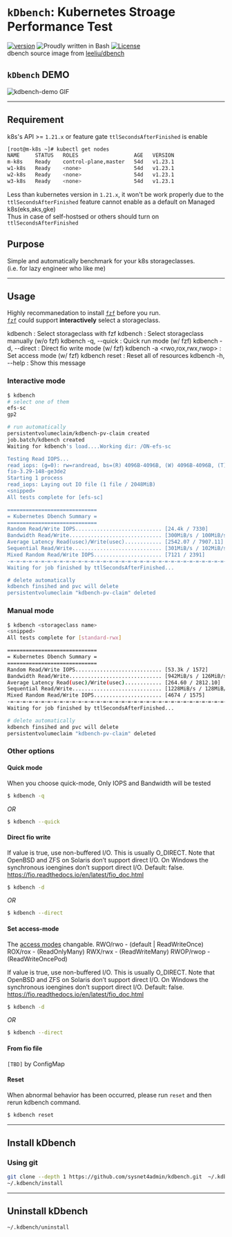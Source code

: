 # `kDbench`: Kubernetes Stroage Performance Test
[![version](https://img.shields.io/badge/version-1.0.0-yellow.svg)](https://semver.org)
![Proudly written in Bash](https://img.shields.io/badge/written%20in-bash-ff69b4.svg)
[![License](https://img.shields.io/badge/License-Apache%202.0-blue.svg)](https://opensource.org/licenses/Apache-2.0)
</br>dbench source image from [leeliu/dbench](https://github.com/leeliu/dbench)

## **`kDbench`** DEMO 
![kdbench-demo GIF](img/kdbench-demo.gif)

-----
## Requirement 
k8s's API >= `1.21.x` or feature gate `ttlSecondsAfterFinished` is enable
```bash
[root@m-k8s ~]# kubectl get nodes
NAME     STATUS   ROLES                  AGE   VERSION
m-k8s    Ready    control-plane,master   54d   v1.23.1
w1-k8s   Ready    <none>                 54d   v1.23.1
w2-k8s   Ready    <none>                 54d   v1.23.1
w3-k8s   Ready    <none>                 54d   v1.23.1
```
Less than kubernetes version in `1.21.x`, it won't be work properly due to the `ttlSecondsAfterFinished` feature cannot enable as a default on Managed k8s(eks,aks,gke)</br>
Thus in case of self-hostsed or others should turn on `ttlSecondsAfterFinished` 

## Purpose 
Simple and automatically benchmark for your k8s storageclasses.</br> 
(i.e. for lazy engineer who like me) 

-----
## Usage
Highly recommanedation to install [`fzf`](https://github.com/junegunn/fzf) before you run. </br>
[`fzf`](https://github.com/junegunn/fzf) could support **interactively** select a storageclass.

  kdbench                           : Select storageclass with fzf
  kdbench <STORAGECLASS NAME>       : Select storageclass manually (w/o fzf)
  kdbench -q, --quick               : Quick run mode (w/ fzf)
  kdbench -d, --direct              : Direct fio write mode (w/ fzf)
  kdbench -a  <rwo,rox,rwx,rwop>    : Set access mode (w/ fzf)
  kdbench reset                     : Reset all of resources
  kdbench -h, --help                : Show this message

### Interactive mode 
```bash
$ kdbench 
# select one of them 
efs-sc 
gp2

# run automatically 
persistentvolumeclaim/kdbench-pv-claim created
job.batch/kdbench created
Waiting for kdbench's load....Working dir: /ON-efs-sc

Testing Read IOPS...
read_iops: (g=0): rw=randread, bs=(R) 4096B-4096B, (W) 4096B-4096B, (T) 4096B-4096B, ioengine=libaio, iodepth=64
fio-3.29-148-ge3de2
Starting 1 process
read_iops: Laying out IO file (1 file / 2048MiB)
<snipped>
All tests complete for [efs-sc]

=============================
= Kubernetes Dbench Summary =
=============================
Random Read/Write IOPS............................ [24.4k / 7330]
Bandwidth Read/Write.............................. [300MiB/s / 100MiB/s]
Average Latency Read(usec)/Write(usec)............ [2542.07 / 7907.11]
Sequential Read/Write............................. [301MiB/s / 102MiB/s]
Mixed Random Read/Write IOPS...................... [7121 / 2391]
-=-=-=-=-=-=-=-=-=-=-=-=-=-=-=-=-=-=-=-=-=-=-=-=-=-=-=-=-=-=-=-=-=-=-=-=-
Waiting for job finished by ttlSecondsAfterFinished...

# delete automatically
kdbench finsihed and pvc will delete
persistentvolumeclaim "kdbench-pv-claim" deleted
```

### Manual mode 
```bash
$ kdbench <storageclass name>
<snipped>
All tests complete for [standard-rwx]

=============================
= Kubernetes Dbench Summary =
=============================
Random Read/Write IOPS............................ [53.3k / 1572]
Bandwidth Read/Write.............................. [942MiB/s / 126MiB/s]
Average Latency Read(usec)/Write(usec)............ [264.60 / 2812.10]
Sequential Read/Write............................. [1228MiB/s / 128MiB/s]
Mixed Random Read/Write IOPS...................... [4674 / 1575]
-=-=-=-=-=-=-=-=-=-=-=-=-=-=-=-=-=-=-=-=-=-=-=-=-=-=-=-=-=-=-=-=-=-=-=-=-
Waiting for job finished by ttlSecondsAfterFinished...

# delete automatically 
kdbench finsihed and pvc will delete
persistentvolumeclaim "kdbench-pv-claim" deleted
```

### Other options 

#### Quick mode 
When you choose quick-mode, Only IOPS and Bandwidth will be tested 
```bash
$ kdbench -q 
```
_OR_
```bash
$ kdbench --quick 
```

#### Direct fio write 
If value is true, use non-buffered I/O. This is usually O_DIRECT. Note that OpenBSD and ZFS on Solaris don’t support direct I/O. On Windows the synchronous ioengines don’t support direct I/O. Default: false.
https://fio.readthedocs.io/en/latest/fio_doc.html
```bash
$ kdbench -d 
```
_OR_
```bash
$ kdbench --direct 
```

#### Set access-mode 
The [access modes](https://kubernetes.io/docs/concepts/storage/persistent-volumes/#access-modes) changable. 
RWO/rwo   - (default | ReadWriteOnce)
ROX/rox   - (ReadOnlyMany)
RWX/rwx   - (ReadWriteMany)
RWOP/rwop - (ReadWriteOncePod)

If value is true, use non-buffered I/O. This is usually O_DIRECT. Note that OpenBSD and ZFS on Solaris don’t support direct I/O. On Windows the synchronous ioengines don’t support direct I/O. Default: false.
https://fio.readthedocs.io/en/latest/fio_doc.html
```bash
$ kdbench -d 
```
_OR_
```bash
$ kdbench --direct 
```

#### From fio file 
`[TBD]` by ConfigMap 

#### Reset  
When abnormal behavior has been occurred, please run `reset` and then rerun kdbench command.  
```bash
$ kdbench reset
```
-----
## Install kDbench 

### Using git
```bash 
git clone --depth 1 https://github.com/sysnet4admin/kdbench.git  ~/.kdbench
~/.kdbench/install
```

-----
## Uninstall kDbench 

```bash
~/.kdbench/uninstall
```
